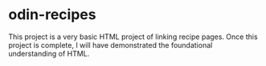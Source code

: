 # odin-recipes
This project is a very basic HTML project of linking recipe pages. Once this project is complete, I will have demonstrated the foundational understanding of HTML. 